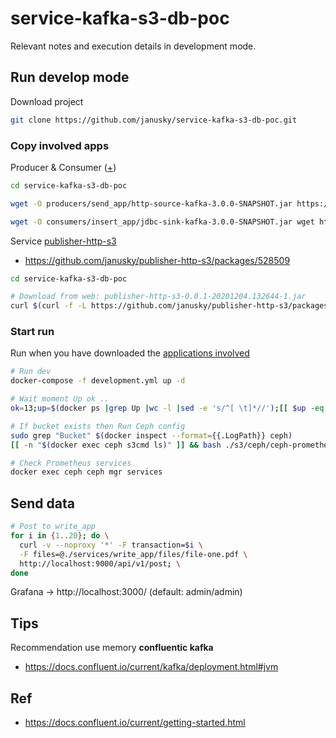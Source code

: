 # service-kafka-s3-db-poc

Relevant notes and execution details in development mode.

## Run develop mode

Download project

```sh
git clone https://github.com/janusky/service-kafka-s3-db-poc.git
```

### Copy involved apps

Producer & Consumer ([+](https://spring.io/blog/2020/08/10/case-study-build-and-run-a-streaming-application-using-an-http-source-and-a-jdbc-sink))

```sh
cd service-kafka-s3-db-poc

wget -O producers/send_app/http-source-kafka-3.0.0-SNAPSHOT.jar https://repo.spring.io/snapshot/org/springframework/cloud/stream/app/http-source-kafka/3.0.0-SNAPSHOT/http-source-kafka-3.0.0-SNAPSHOT.jar

wget -O consumers/insert_app/jdbc-sink-kafka-3.0.0-SNAPSHOT.jar wget https://repo.spring.io/snapshot/org/springframework/cloud/stream/app/jdbc-sink-kafka/3.0.0-SNAPSHOT/jdbc-sink-kafka-3.0.0-SNAPSHOT.jar
```

Service [publisher-http-s3](https://github.com/janusky/publisher-http-s3)

* <https://github.com/janusky/publisher-http-s3/packages/528509>

```sh
cd service-kafka-s3-db-poc

# Download from web: publisher-http-s3-0.0.1-20201204.132644-1.jar
curl $(curl -f -L https://github.com/janusky/publisher-http-s3/packages/528509?version=0.0.1-SNAPSHOT | grep -Eo 'href="(.*publisher-http-s3-0.*\.jar.*)"' | cut -d'"' -f2 | sed 's/\&amp;/\&/g') -o services/write_app/publisher-http-s3-0.0.1-SNAPSHOT.jar
```

### Start run

Run when you have downloaded the [applications involved](#Copy-involved-apps)

```sh
# Run dev
docker-compose -f development.yml up -d

# Wait moment Up ok ..
ok=13;up=$(docker ps |grep Up |wc -l |sed -e 's/^[ \t]*//');[[ $up -eq $ok ]] && echo -e "\e[32mUp $up OK " || echo -e "\e[31mUp $up!=$ok"

# If bucket exists then Run Ceph config
sudo grep "Bucket" $(docker inspect --format={{.LogPath}} ceph)
[[ -n "$(docker exec ceph s3cmd ls)" ]] && bash ./s3/ceph/ceph-prometheus.sh || echo -e "\e[31mWait for Ceph to finish"

# Check Prometheus services
docker exec ceph ceph mgr services
```

## Send data

```sh
# Post to write_app
for i in {1..20}; do \
  curl -v --noproxy '*' -F transaction=$i \
  -F files=@./services/write_app/files/file-one.pdf \
  http://localhost:9000/api/v1/post; \
done
```

Grafana -> http://localhost:3000/ (default: admin/admin)

## Tips

Recommendation use memory **confluentic kafka**

* <https://docs.confluent.io/current/kafka/deployment.html#jvm>

## Ref

* <https://docs.confluent.io/current/getting-started.html>
